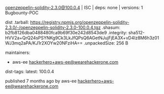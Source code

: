 
openzeppelin-solidity-2.3.0@100.0.4 | ISC | deps: none | versions: 1
Bugbounty-POC

dist
.tarball: https://registry.npmjs.org/openzeppelin-solidity-2.3.0/-/openzeppelin-solidity-2.3.0-100.0.4.tgz
.shasum: b2fb8126dba0488480fca9b69f30e242d8543de9
.integrity: sha512-HVV2a+QrQ24sPSYNKg9Ck3LkJfQPsQ6AGetNJujFjEA3X+vD4Iz8M6h3z01WJ3mq2aPA/KJ1r2XOYw20NFziHA==
.unpackedSize: 256 B

maintainers:
- aws-ee <hackerhero+aws-ee@wearehackerone.com>

dist-tags:
latest: 100.0.4

published 7 months ago by aws-ee <hackerhero+aws-ee@wearehackerone.com>



